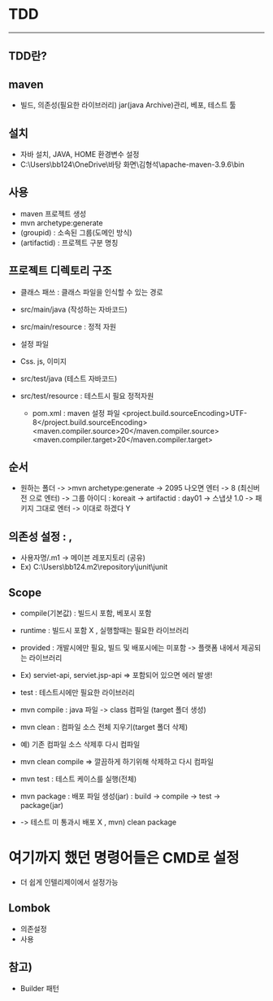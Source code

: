 # TDD

* * *

## TDD란?

## maven
* 빌드, 의존성(필요한 라이브러리) jar(java Archive)관리, 베포, 테스트 툴

## 설치
* 자바 설치, JAVA, HOME 환경변수 설정
* C:\Users\bb124\OneDrive\바탕 화면\김형석\apache-maven-3.9.6\bin

## 사용
* maven 프로젝트 생성
* mvn archetype:generate
* (groupid) : 소속된 그룹(도메인 방식)
* (artifactid) : 프로젝트 구분 명칭

## 프로젝트 디렉토리 구조 
* 클래스 패쓰 : 클래스 파일을 인식할 수 있는 경로 

* src/main/java (작성하는 자바코드)

* src/main/resource : 정적 자원
* 설정 파일 
* Css. js, 이미지

* src/test/java (테스트 자바코드)
* src/test/resource : 테스트시 필요 정적자원 

  * pom.xml : maven 설정 파일 
          <properties>
          <project.build.sourceEncoding>UTF-8</project.build.sourceEncoding>
          <maven.compiler.source>20</maven.compiler.source>
          <maven.compiler.target>20</maven.compiler.target>
          </properties>

## 순서
* 원하는 폴더 -> >mvn archetype:generate -> 2095 나오면 엔터 -> 8 (최신버전 으로 엔터) -> 그룹 아이디 : koreait -> artifactid : day01 -> 스냅샷 1.0 -> 패키지 그대로 엔터 -> 이대로 하겠다 Y

## 의존성 설정 : <dependencies>, </dependendies>
* 사용자명/.m1 -> 메이븐 레포지토리 (공유)
* Ex) C:\Users\bb124\.m2\repository\junit\junit

## Scope
* compile(기본값) : 빌드시 포함, 베포시 포함
* runtime : 빌드시 포함 X , 실행할때는 필요한 라이브러리
* provided : 개발시에만 필요, 빌드 및 배포시에는 미포함 -> 플랫폼 내에서 제공되는 라이브러리
* Ex) serviet-api, serviet.jsp-api => 포함되어 있으면 에러 발생!
* test : 테스트시에만 필요한 라이브러리

* mvn compile : java 파일 -> class 컴파일 (target 폴더 생성)

* mvn clean : 컴파일 소스 전체 지우기(target 폴더 삭제)
* 예) 기존 컴파일 소스 삭제후 다시 컴파일

* mvn clean compile => 깔끔하게 하기위해 삭제하고 다시 컴파일 

* mvn test : 테스트 케이스를 실행(전체)

* mvn package : 배포 파일 생성(jar) : build -> compile ->  test -> package(jar)
* -> 테스트 미 통과시 배포 X , mvn) clean package

# 여기까지 했던 명령어들은 CMD로 설정
* 더 쉽게 인텔리제이에서 설정가능 

## Lombok
* 의존설정
* 사용

## 참고)
* Builder 패턴
